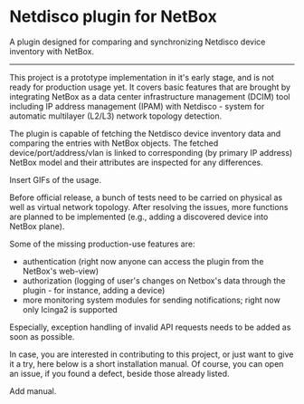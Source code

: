 # Netdisco plugin for NetBox
A plugin designed for comparing and synchronizing Netdisco device inventory with NetBox.

---

This project is a prototype implementation in it's early stage, and is not ready for production usage yet. It covers basic features that are brought by integrating NetBox as a data center infrastructure management (DCIM) tool including IP address management (IPAM) with Netdisco - system for automatic multilayer (L2/L3) network topology detection.

The plugin is capable of fetching the Netdisco device inventory data and comparing the entries with NetBox objects. The fetched device/port/address/vlan is linked to corresponding (by primary IP address) NetBox model and their attributes are inspected for any differences. 

Insert GIFs of the usage.

Before official release, a bunch of tests need to be carried on physical as well as virtual network topology. After resolving the issues, more functions are planned to be implemented (e.g., adding a discovered device into NetBox plane).

Some of the missing production-use features are:
- authentication (right now anyone can access the plugin from the NetBox's web-view)
- authorization (logging of user's changes on Netbox's data through the plugin - for instance, adding a device)
- more monitoring system modules for sending notifications; right now only Icinga2 is supported

Especially, exception handling of invalid API requests needs to be added as soon as possible.

In case, you are interested in contributing to this project, or just want to give it a try, here below is a short installation manual. Of course, you can open an issue, if you found a defect, beside those already listed.

Add manual.





